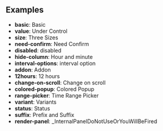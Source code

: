 ## Examples

- **basic**: Basic
- **value**: Under Control
- **size**: Three Sizes
- **need-confirm**: Need Confirm
- **disabled**: disabled
- **hide-column**: Hour and minute
- **interval-options**: interval option
- **addon**: Addon
- **12hours**: 12 hours
- **change-on-scroll**: Change on scroll
- **colored-popup**: Colored Popup
- **range-picker**: Time Range Picker
- **variant**: Variants
- **status**: Status
- **suffix**: Prefix and Suffix
- **render-panel**: _InternalPanelDoNotUseOrYouWillBeFired
